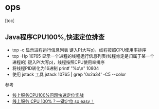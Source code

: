 # ops

[toc]



## Java程序CPU100%,快速定位排查

- top -c 显示进程运行信息列表 键入P(大写p)，线程按照CPU使用率排序
- top -Hp 10765 显示一个进程的线程运行信息列表(线程肯定是归属于某一个进程的) 键入P(大写p)，线程按照CPU使用率排序
- 将线程PID转化为16进制 printf "%x\n" 10804
- 使用 jstack 工具 jstack 10765 | grep '0x2a34' -C5 --color

参考

- [线上服务CPU100%问题快速定位实战](http://www.cnblogs.com/winner-0715/p/7521638.html)
- [线上服务 CPU 100%？一键定位 so easy！](https://my.oschina.net/leejun2005/blog/1524687)

